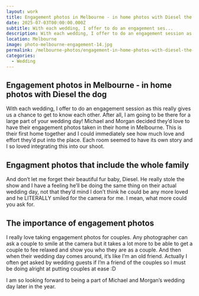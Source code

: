 ```yaml
---
layout: work
title: Engagement photos in Melbourne - in home photos with Diesel the dog
date: 2025-07-03T00:00:00.000Z
subtitle: With each wedding, I offer to do an engagement ses...
description: With each wedding, I offer to do an engagement session as this really gives us a chance to get to know each other. After all, I am going to be there for a large part of your wedding day!
location: Melbourne
image: photo-melbourne-engagement-14.jpg
permalink: /melbourne-photos/engagement-in-home-photos-with-diesel-the-dog/
categories:
  - Wedding
---
```


## Engagement photos in Melbourne - in home photos with Diesel the dog

With each wedding, I offer to do an engagement session as this really gives us a chance to get to know each other. After all, I am going to be there for a large part of your wedding day! 
Michael and Morgan decided they’d love to have their engagement photos taken in their home in Melbourne. This is their first home together and I could immediately see how much love and effort they’d put into the place. Each room seemed to have its own story and I so loved integrating this into our shoot. 

## Engagment photos that include the whole family

And don’t let me forget their beautiful fur baby, Diesel. He really stole the show and I have a feeling he’ll be doing the same thing on their actual wedding day, not that they’d mind I don’t think he could be any more loved and he LITERALLY smiled for the camera for me. I mean, what more could you ask for. 

## The importance of engagement photos

I really love taking engagement photos for couples. Any photographer can ask a couple to smile at the camera but it takes a lot more to be able to get a couple to fee relaxed and show you who they are as a couple. And then when their wedding day comes around, it’s like I’m an old friend. Actually I often get asked by wedding guests if I’m a friend of the couples so I must be doing alright at putting couples at ease :D

I am so looking forward to being a part of Michael and Morgan’s wedding day later in the year.
